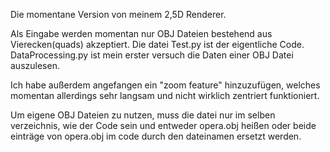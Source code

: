 Die momentane Version von meinem 2,5D Renderer.

Als Eingabe werden momentan nur OBJ Dateien bestehend aus Vierecken(quads) akzeptiert.
Die datei Test.py ist der eigentliche Code.
DataProcessing.py ist mein erster versuch die Daten einer OBJ Datei auszulesen.

Ich habe außerdem angefangen ein "zoom feature" hinzuzufügen, welches momentan allerdings sehr langsam und nicht wirklich zentriert funktioniert.

Um eigene OBJ Dateien zu nutzen, muss die datei nur im selben verzeichnis, wie der Code sein und entweder opera.obj heißen oder beide einträge von opera.obj im code durch den dateinamen ersetzt werden.

